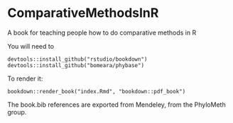 # ComparativeMethodsInR
A book for teaching people how to do comparative methods in R

You will need to 

```
devtools::install_github("rstudio/bookdown")
devtools::install_github("bomeara/phybase")
```

To render it:

`bookdown::render_book("index.Rmd", "bookdown::pdf_book")`

The book.bib references are exported from Mendeley, from the PhyloMeth group.
